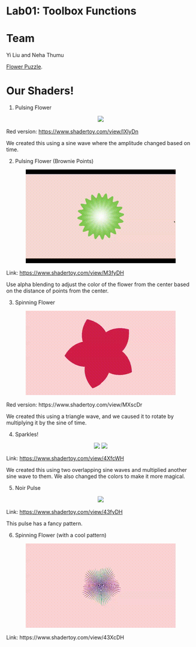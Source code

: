 # Lab01: Toolbox Functions

# Team 
Yi Liu and Neha Thumu 

[Flower Puzzle](https://www.shadertoy.com/view/NsVBzy).

# Our Shaders!

1. Pulsing Flower

<p align="center">
  <img src="https://github.com/yiliu1237/lab01-toolbox-functions/blob/main/pulse.gif?raw=true"/>
</p>

Red version: https://www.shadertoy.com/view/lXlyDn 

We created this using a sine wave where the amplitude changed based on time. 


2. Pulsing Flower (Brownie Points)

<p align="center">
  <img src="https://github.com/yiliu1237/lab01-toolbox-functions/blob/main/SpinningFlowerColorChange.gif?raw=true"/>
</p>

Link: https://www.shadertoy.com/view/M3fyDH

Use alpha blending to adjust the color of the flower from the center based on the distance of points from the center.


3. Spinning Flower

<p align="center">
  <img src="https://github.com/yiliu1237/lab01-toolbox-functions/blob/main/spin.gif?raw=true"/>
</p>
Red version: https://www.shadertoy.com/view/MXscDr

We created this using a triangle wave, and we caused it to rotate by multiplying it by the sine of time. 

4. Sparkles!

<p align="center">
  <img src="https://github.com/yiliu1237/lab01-toolbox-functions/blob/main/glitch_sparkle.gif?raw=true"/>
  <img src="https://github.com/yiliu1237/lab01-toolbox-functions/blob/main/red_sparkle.gif?raw=true"/>
</p>

Link: https://www.shadertoy.com/view/4XfcWH

We created this using two overlapping sine waves and multiplied another sine wave to them. We also changed the colors to make it more magical. 

5. Noir Pulse

<p align="center">
  <img src="https://github.com/yiliu1237/lab01-toolbox-functions/blob/main/noir_pulse.gif?raw=true"/>
</p>

Link: https://www.shadertoy.com/view/43fyDH

This pulse has a fancy pattern. 

6. Spinning Flower (with a cool pattern)

<p align="center">
  <img src="https://github.com/yiliu1237/lab01-toolbox-functions/blob/main/cool_spin.gif?raw=true"/>
</p>
Link: https://www.shadertoy.com/view/43XcDH
